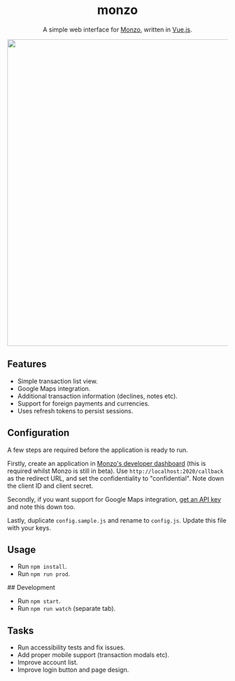 <h1 align="center">monzo</h1>
<p align="center">A simple web interface for <a href="http://monzo.com">Monzo</a>, written in <a href="http://vuejs.org">Vue.js</a>.</p>
<p align="center"><img src="https://cloud.githubusercontent.com/assets/1469007/19223488/0566d99e-8e69-11e6-8ef1-67f5f07c2dd6.png" width="700px">

## Features

* Simple transaction list view.
* Google Maps integration.
* Additional transaction information (declines, notes etc).
* Support for foreign payments and currencies.
* Uses refresh tokens to persist sessions.

## Configuration

A few steps are required before the application is ready to run.

Firstly, create an application in [Monzo's developer dashboard](https://developers.monzo.com/) (this is required whilst Monzo is still in beta). Use `http://localhost:2020/callback` as the redirect URL, and set the confidentiality to "confidential". Note down the client ID and client secret.

Secondly, if you want support for Google Maps integration, [get an API key](https://developers.google.com/maps/documentation/javascript/get-api-key) and note this down too.

Lastly, duplicate `config.sample.js` and rename to `config.js`. Update this file with your keys.

## Usage

* Run `npm install`.
* Run `npm run prod`.

## Development

* Run `npm start`.
* Run `npm run watch` (separate tab).

## Tasks

* Run accessibility tests and fix issues.
* Add proper mobile support (transaction modals etc).
* Improve account list.
* Improve login button and page design.
